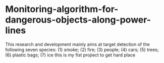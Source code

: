 # Monitoring-algorithm-for-dangerous-objects-along-power-lines
This research and development mainly aims at target detection of the following seven species: (1) smoke; (2) fire; (3) people; (4) cars; (5) trees; (6) plastic bags; (7) ice
this is my fist projiect to get hard place
